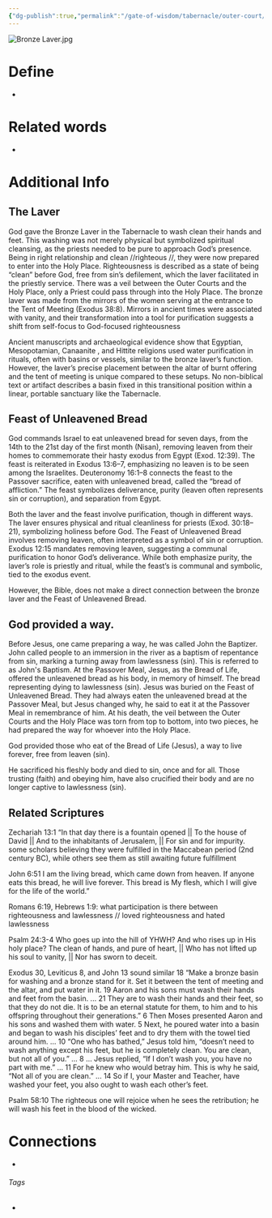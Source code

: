 ```yaml
---
{"dg-publish":true,"permalink":"/gate-of-wisdom/tabernacle/outer-court/bronze-laver/","tags":["#GateWisdom","#Tabernacle","#OuterCourt"]}
---
```


![Bronze Laver.jpg](/img/user/Assets/attachments/Bronze%20Laver.jpg)
# Define
- 

# Related words
- 

# Additional Info

## The Laver
God gave the Bronze Laver in the Tabernacle to wash clean their hands and feet.
This washing was not merely physical but symbolized spiritual cleansing, as the priests needed to be pure to approach God’s presence.
Being in right relationship and clean //righteous //, they were now prepared to enter into the Holy Place.
	  Righteousness is described as a state of being “clean” before God, free from sin’s defilement, which the laver facilitated in the priestly service.
There was a veil between the Outer Courts and the Holy Place, only a Priest could pass through into the Holy Place.
The bronze laver was made from the mirrors of the women serving at the entrance to the Tent of Meeting (Exodus 38:8). Mirrors in ancient times were associated with vanity, and their transformation into a tool for purification suggests a shift from self-focus to God-focused righteousness

Ancient manuscripts and archaeological evidence show that Egyptian, Mesopotamian, Canaanite , and Hittite religions used water purification in rituals, often with basins or vessels, similar to the bronze laver’s function. However, the laver’s precise placement between the altar of burnt offering and the tent of meeting is unique compared to these setups. No non-biblical text or artifact describes a basin fixed in this transitional position within a linear, portable sanctuary like the Tabernacle.


## Feast of Unleavened Bread
God commands Israel to eat unleavened bread for seven days, from the 14th to the 21st day of the first month (Nisan), removing leaven from their homes to commemorate their hasty exodus from Egypt (Exod. 12:39). The feast is reiterated in Exodus 13:6–7, emphasizing no leaven is to be seen among the Israelites. 
Deuteronomy 16:1–8 connects the feast to the Passover sacrifice, eaten with unleavened bread, called the “bread of affliction.” The feast symbolizes deliverance, purity (leaven often represents sin or corruption), and separation from Egypt.

Both the laver and the feast involve purification, though in different ways. The laver ensures physical and ritual cleanliness for priests (Exod. 30:18–21), symbolizing holiness before God. The Feast of Unleavened Bread involves removing leaven, often interpreted as a symbol of sin or corruption. Exodus 12:15 mandates removing leaven, suggesting a communal purification to honor God’s deliverance. While both emphasize purity, the laver’s role is priestly and ritual, while the feast’s is communal and symbolic, tied to the exodus event.


However, the Bible, does not make a direct connection between the bronze laver and the Feast of Unleavened Bread.

## God provided a way.

Before Jesus, one came preparing a way, he was called John the Baptizer.
	 John called people to an immersion in the river as a baptism of repentance from sin, marking a turning away from lawlessness (sin). This is referred to as John's Baptism.
At the Passover Meal, Jesus, as the Bread of Life, offered the unleavened bread as his body, in memory of himself.
	 The bread representing dying to lawlessness (sin). Jesus was buried on the Feast of Unleavened Bread.
	 They had always eaten the unleavened bread at the Passover Meal, but Jesus changed why, he said to eat it at the Passover Meal in remembrance of him.
	 At his death, the veil between the Outer Courts and the Holy Place was torn from top to bottom, into two pieces, he had prepared the way for whoever into the Holy Place.

God provided those who eat of the Bread of Life (Jesus), a way to live forever, free from leaven (sin).

He sacrificed his fleshly body and died to sin, once and for all. Those trusting (faith) and obeying him, have also crucified their body and are no longer captive to lawlessness (sin).

## Related Scriptures
Zechariah 13:1 “In that day there is a fountain opened || To the house of David || And to the inhabitants of Jerusalem, || For sin and for impurity. 
some scholars believing they were fulfilled in the Maccabean period (2nd century BC), while others see them as still awaiting future fulfillment

John 6:51 I am the living bread, which came down from heaven. If anyone eats this bread, he will live forever. This bread is My flesh, which I will give for the life of the world.”

Romans 6:19, Hebrews 1:9: what participation is there between righteousness and lawlessness // loved righteousness and hated lawlessness

Psalm 24:3-4 Who goes up into the hill of YHWH? And who rises up in His holy place? The clean of hands, and pure of heart, || Who has not lifted up his soul to vanity, || Nor has sworn to deceit.


Exodus 30, Leviticus 8, and John 13 sound similar
18 “Make a bronze basin for washing and a bronze stand for it. Set it between the tent of meeting and the altar, and put water in it. 19 Aaron and his sons must wash their hands and feet from the basin. ... 21 They are to wash their hands and their feet, so that they do not die. It is to be an eternal statute for them, to him and to his offspring throughout their generations.”
6 Then Moses presented Aaron and his sons and washed them with water. 
5 Next, he poured water into a basin and began to wash his disciples’ feet and to dry them with the towel tied around him. ... 10 “One who has bathed,” Jesus told him, “doesn’t need to wash anything except his feet, but he is completely clean. You are clean, but not all of you.” ... 8 ... Jesus replied, “If I don’t wash you, you have no part with me.” ... 11 For he knew who would betray him. This is why he said, “Not all of you are clean.” ... 14 So if I, your Master and Teacher, have washed your feet, you also ought to wash each other’s feet.


Psalm 58:10 The righteous one will rejoice when he sees the retribution; he will wash his feet in the blood of the wicked.
# Connections
- 

###### Tags
- 